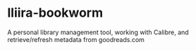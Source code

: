 # lliira-bookworm
A personal library management tool, working with Calibre, and retrieve/refresh metadata from goodreads.com
